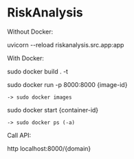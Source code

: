# RiskAnalysis

Without Docker:

  uvicorn --reload riskanalysis.src.app:app


With Docker:

  sudo docker build . -t <tag>
  
  sudo docker run -p 8000:8000 {image-id}
  
    -> sudo docker images
  
  sudo docker start {container-id}
  
    -> sudo docker ps (-a)

  
Call API:
  
  http localhost:8000/{domain}
